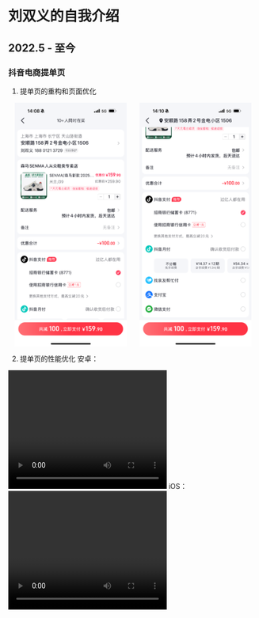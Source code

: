# 刘双义的自我介绍

## 2022.5 - 至今

### 抖音电商提单页

1. 提单页的重构和页面优化
<div style="display: flex; justify-content: space-around;">
    <img src="./images/image.png" alt="submit-page" style="width: 45%;">
    <img src="./images/image-1.png" alt="图片2" style="width: 45%;">
</div>

2. 提单页的性能优化
安卓：
<video width="320" height="240" controls>
  <source src="./images/61_1745328396_raw.mp4" type="video/mp4">
</video>
iOS：
<video width="320" height="240" controls>
  <source src="./images/62_1745328411_raw.mp4" type="video/mp4">
</video>
